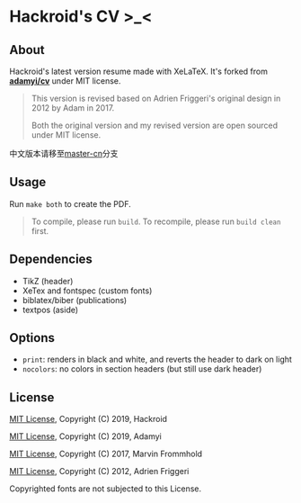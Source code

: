# Hackroid's CV >_<

## About

Hackroid's latest version resume made with XeLaTeX. It's forked from [**adamyi/cv**](https://github.com/adamyi/cv) under MIT license.

> This version is revised based on Adrien Friggeri's original design in 2012 by Adam in 2017.
>
> Both the original version and my revised version are open sourced under MIT license.

中文版本请移至[master-cn](https://github.com/hackroid/cv-new/tree/master-cn)分支

## Usage

Run `make both` to create the PDF.

>  To compile, please run `build`. To recompile, please run `build clean` first.

## Dependencies

* TikZ (header)
* XeTex and fontspec (custom fonts)
* biblatex/biber (publications)
* textpos (aside)

## Options

* `print`: renders in black and white, and reverts the header to dark on light
* `nocolors`: no colors in section headers (but still use dark header)

## License

[MIT License](https://opensource.org/licenses/MIT), Copyright (C) 2019, Hackroid

[MIT License](https://opensource.org/licenses/MIT), Copyright (C) 2019, Adamyi

[MIT License](https://opensource.org/licenses/MIT), Copyright (C) 2017, Marvin Frommhold

[MIT License](https://opensource.org/licenses/MIT), Copyright (C) 2012, Adrien Friggeri

Copyrighted fonts are not subjected to this License.